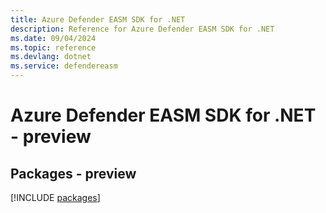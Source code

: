 ```yaml
---
title: Azure Defender EASM SDK for .NET
description: Reference for Azure Defender EASM SDK for .NET
ms.date: 09/04/2024
ms.topic: reference
ms.devlang: dotnet
ms.service: defendereasm
---
```

# Azure Defender EASM SDK for .NET - preview
## Packages - preview
[!INCLUDE [packages](defender-easm-index.md)]